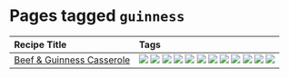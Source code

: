 # Pages tagged `guinness`

|Recipe Title|Tags
|:---|:---|
|[Beef & Guinness Casserole](../recipes/beefandguinnesscasserole.md)|[![](https://img.shields.io/badge/tag-amazing-3faa68)](../tags/amazing.md) [![](https://img.shields.io/badge/tag-baked-c5d714)](../tags/baked.md) [![](https://img.shields.io/badge/tag-beef-93e32e)](../tags/beef.md) [![](https://img.shields.io/badge/tag-casserole-c5a27b)](../tags/casserole.md) [![](https://img.shields.io/badge/tag-dinner-945e60)](../tags/dinner.md) [![](https://img.shields.io/badge/tag-guinness-5f1085)](../tags/guinness.md) [![](https://img.shields.io/badge/tag-irish-f3232d)](../tags/irish.md) [![](https://img.shields.io/badge/tag-large_quantity-424c13)](../tags/large_quantity.md) [![](https://img.shields.io/badge/tag-long_cook_time-29c88d)](../tags/long_cook_time.md) [![](https://img.shields.io/badge/tag-long_prep_time-786ed6)](../tags/long_prep_time.md) [![](https://img.shields.io/badge/tag-messy-8ce6fc)](../tags/messy.md) [![](https://img.shields.io/badge/tag-tricky-b62aa6)](../tags/tricky.md)|